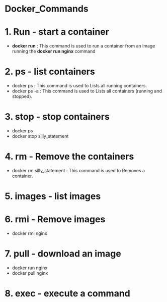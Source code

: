 # Docker_Commands

# 1.   Run - start a container
- **docker run** : This command is used to run a container from an image running the **docker run nginx** command
  
# 2.  ps - list containers
- docker ps : This command is used to Lists all running containers.
- docker ps -a : This command is used to Lists all containers (running and stopped).

# 3.  stop - stop containers
- docker ps
- docker stop silly_statement

# 4.  rm - Remove the containers
- docker rm silly_statement : This command is used to Removes a container.
  
# 5.  images - list images

# 6.  rmi - Remove images
- docker rmi nginx

# 7.  pull - download an image
- docker run nginx
- docker pull nginx

# 8.  exec - execute a command
